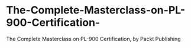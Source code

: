 # The-Complete-Masterclass-on-PL-900-Certification-
The Complete Masterclass on PL-900 Certification, by Packt Publishing
